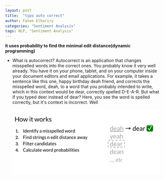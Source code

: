 ```yaml
---
layout: post
title:  "typo auto correct"
author: Faten Elhariry
categories: "Sentiment Analysis"
tags: NLP, "Sentiment Analysis"
---
```


**it uses probability to find the minimal edit distance(dynamic programming)**

- What is autocorrect? 
  Autocorrect is an application that changes misspelled words into the correct ones. You probably know it very well already. You have it on your phone, tablet, and on your computer inside your document editors and email applications. For example, it takes a sentence like this one, happy birthday deah friend, and corrects the misspelled word, deah, to a word that you probably intended to write, which in this context would be dear, correctly spelled D-E-A-R. But what if you typed deer instead of dear? Here, you see the word is spelled correctly, but it's context is incorrect. Well

  <img src="/images/NLP/SA/1.png" />